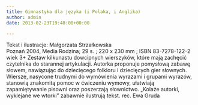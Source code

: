 ```yaml
---
title: Gimnastyka dla języka (i Polaka, i Anglika)
author: admin
date: 2013-02-23T19:48:08+00:00

---
```


  Tekst i ilustracje: Małgorzata Strzałkowska<br /> Poznań 2004, Media Rodzina; 29 s. ; 220 x 230 mm ; ISBN 83-7278-122-2<br /> wiek 3+
Zestaw kilkunastu dowcipnych wierszyków, które mają zachęcić czytelnika do starannej artykulacji. Autorka proponuje pomysłową zabawę słowem, nawiązując do dziecięcego folkloru i dziecięcych gier słownych. Wiersze, nasycone trudnymi do wymówienia wyrazami i grupami wyrazów, stanowią znakomitą pomoc w ćwiczeniu wymowy, ułatwiają zapamiętywanie pisowni oraz poszerzają słownictwo. „Kolaże autorki, wyklejane we wtorki” zabawnie ilustrują tekst.
rec. Ewa Gruda

